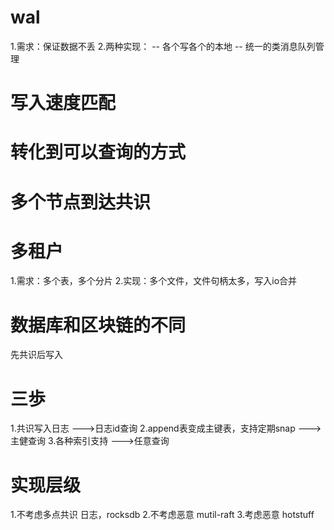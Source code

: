 # wal
1.需求：保证数据不丢
2.两种实现：
  --  各个写各个的本地
  --  统一的类消息队列管理 


# 写入速度匹配


# 转化到可以查询的方式

# 多个节点到达共识

# 多租户
1.需求：多个表，多个分片
2.实现：多个文件，文件句柄太多，写入io合并

# 数据库和区块链的不同
先共识后写入

# 三歩
1.共识写入日志                          --->日志id查询
2.append表变成主键表，支持定期snap       --->主健查询 
3.各种索引支持                         --->任意查询

# 实现层级
1.不考虑多点共识     日志，rocksdb
2.不考虑恶意        mutil-raft
3.考虑恶意          hotstuff


